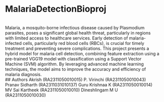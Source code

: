 # MalariaDetectionBioproj
<br>
Malaria, a mosquito-borne infectious disease caused by Plasmodium parasites, poses a significant global health threat, particularly in regions with limited access to healthcare services. Early detection of malaria-infected cells, particularly red blood cells (RBCs), is crucial for timely treatment and preventing severe complications. This project presents a hybrid model for malaria cell detection, combining feature extraction using a pre-trained VGG19 model with classification using a Support Vector Machine (SVM) algorithm. By leveraging advanced machine learning techniques, the model aims to improve the accuracy and efficiency of malaria diagnosis.
<br>
## Authors
Akrish (RA2311050010015)
P. Virinchi (RA2311050010043)
Pranav Sidharth (RA2311031010137)
Guru Krishnaa K (RA2311050010014)
MV Sai Kartheek (RA2311050010010)
Dineshlingam M U (RA2311050010030)
